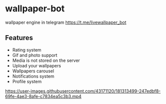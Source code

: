 # wallpaper-bot
wallpaper engine in telegram
https://t.me/livewallpaper_bot

## Features
- Rating system
- Gif and photo support
- Media is not stored on the server 
- Upload your wallpapers
- Wallpapers carousel
- Notifications system
- Profile system

https://user-images.githubusercontent.com/43171120/181313499-247edbf8-69fe-4ae3-8afe-c7834ea5c3b3.mp4

